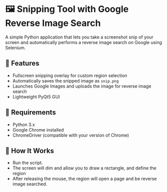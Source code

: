# 🖼️ Snipping Tool with Google Reverse Image Search

A simple Python application that lets you take a screenshot snip of your screen and automatically performs a reverse image search on Google using Selenium.

## 🚀 Features

- Fullscreen snipping overlay for custom region selection
- Automatically saves the snipped image as `snip.png`
- Launches Google Images and uploads the image for reverse image search
- Lightweight PyQt5 GUI

## 🧰 Requirements

- Python 3.x
- Google Chrome installed
- ChromeDriver (compatible with your version of Chrome)

## 📸 How It Works

- Run the script.
- The screen will dim and allow you to draw a rectangle, and define the region
- After releasing the mouse, the region will open a page and be reverse image searched.

